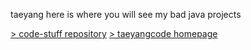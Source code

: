 taeyang
here is where you will see my bad java projects

[> code-stuff repository](https://github.com/taeyangcode/code-stuff)
[> taeyangcode homepage](https://github.com/taeyangcode)
